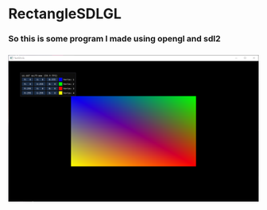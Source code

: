 # RectangleSDLGL
### So this is some program I made using opengl and sdl2

### ![ScreenShot](window.png)